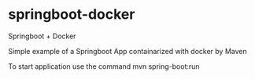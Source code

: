 # springboot-docker
Springboot + Docker

Simple example of a Springboot App containarized with docker by Maven


To start application use the command mvn spring-boot:run


